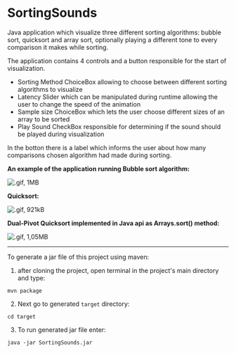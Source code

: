 # SortingSounds
Java application which visualize three different sorting algorithms: bubble sort, quicksort and array sort, optionally playing a different tone to every comparison it makes while sorting.

The application contains 4 controls and a button responsible for the start of visualization.
* Sorting Method ChoiceBox allowing to choose between different sorting algorithms to visualize
* Latency Slider which can be manipulated during runtime allowing the user to change the speed of the animation
* Sample size ChoiceBox which lets the user choose different sizes of an array to be sorted
* Play Sound CheckBox responsible for determining if the sound should be played during visualization

In the botton there is a label which informs the user about how many comparisons chosen algorithm had made during sorting. 


**An example of the application running Bubble sort algorithm:**

![.gif, 1MB](https://media.giphy.com/media/l41YAOAbwr23GKhRm/giphy.gif)


**Quicksort:**

![.gif, 921kB](https://media.giphy.com/media/l41YaFAS0dmt7dxW8/giphy.gif)


**Dual-Pivot Quicksort implemented in Java api as Arrays.sort() method:**

![.gif, 1,05MB](https://media.giphy.com/media/3oEjHQAh4VOiEZXeKI/giphy.gif)


---

To generate a jar file of this project using maven:
  1. after cloning the project, open terminal in the project's main directory and type:

  `mvn package`
  
  2. Next go to generated `target` directory:
  
  `cd target`
  
  3. To run generated jar file enter:
  
  `java -jar SortingSounds.jar`

